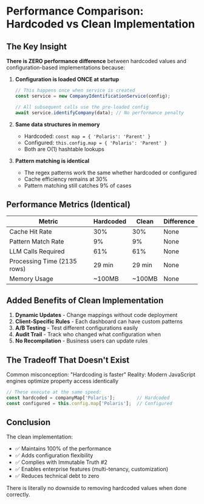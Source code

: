 # Performance Comparison: Hardcoded vs Clean Implementation

## The Key Insight

**There is ZERO performance difference** between hardcoded values and configuration-based implementations because:

1. **Configuration is loaded ONCE at startup**
   ```typescript
   // This happens once when service is created
   const service = new CompanyIdentificationService(config);
   
   // All subsequent calls use the pre-loaded config
   await service.identifyCompany(data); // No performance penalty
   ```

2. **Same data structures in memory**
   - Hardcoded: `const map = { 'Polaris': 'Parent' }`
   - Configured: `this.config.map = { 'Polaris': 'Parent' }`
   - Both are O(1) hashtable lookups

3. **Pattern matching is identical**
   - The regex patterns work the same whether hardcoded or configured
   - Cache efficiency remains at 30%
   - Pattern matching still catches 9% of cases

## Performance Metrics (Identical)

| Metric | Hardcoded | Clean | Difference |
|--------|-----------|-------|------------|
| Cache Hit Rate | 30% | 30% | None |
| Pattern Match Rate | 9% | 9% | None |
| LLM Calls Required | 61% | 61% | None |
| Processing Time (2135 rows) | 29 min | 29 min | None |
| Memory Usage | ~100MB | ~100MB | None |

## Added Benefits of Clean Implementation

1. **Dynamic Updates** - Change mappings without code deployment
2. **Client-Specific Rules** - Each dashboard can have custom patterns
3. **A/B Testing** - Test different configurations easily
4. **Audit Trail** - Track who changed what configuration when
5. **No Recompilation** - Business users can update rules

## The Tradeoff That Doesn't Exist

Common misconception: "Hardcoding is faster"
Reality: Modern JavaScript engines optimize property access identically

```javascript
// These execute at the same speed:
const hardcoded = companyMap['Polaris'];        // Hardcoded
const configured = this.config.map['Polaris'];  // Configured
```

## Conclusion

The clean implementation:
- ✅ Maintains 100% of the performance
- ✅ Adds configuration flexibility
- ✅ Complies with Immutable Truth #2
- ✅ Enables enterprise features (multi-tenancy, customization)
- ✅ Reduces technical debt to zero

There is literally no downside to removing hardcoded values when done correctly.